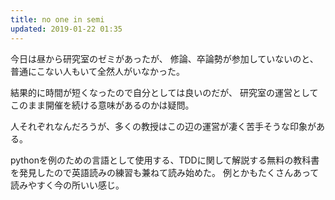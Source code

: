 ```yaml
---
title: no one in semi
updated: 2019-01-22 01:35
---
```

今日は昼から研究室のゼミがあったが、
修論、卒論勢が参加していないのと、普通にこない人もいて全然人がいなかった。

結果的に時間が短くなったので自分としては良いのだが、
研究室の運営としてこのまま開催を続ける意味があるのかは疑問。

人それぞれなんだろうが、多くの教授はこの辺の運営が凄く苦手そうな印象がある。


pythonを例のための言語として使用する、TDDに関して解説する無料の教科書を発見したので英語読みの練習も兼ねて読み始めた。
例とかもたくさんあって読みやすく今の所いい感じ。
